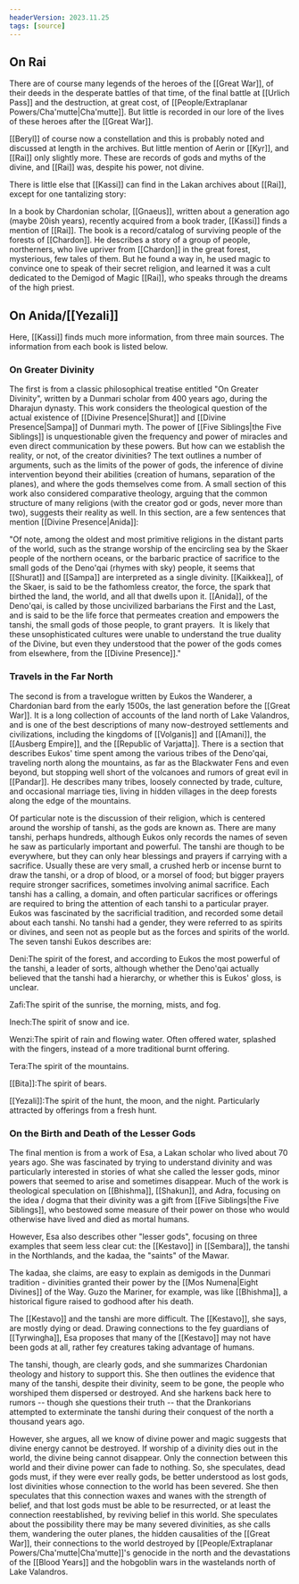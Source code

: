 ```yaml
---
headerVersion: 2023.11.25
tags: [source]
---
```


## On Rai

There are of course many legends of the heroes of the [[Great War]], of their deeds in the desperate battles of that time, of the final battle at [[Urlich Pass]] and the destruction, at great cost, of [[People/Extraplanar Powers/Cha'mutte|Cha'mutte]]. But little is recorded in our lore of the lives of these heroes after the [[Great War]].

[[Beryl]] of course now a constellation and this is probably noted and discussed at length in the archives. But little mention of Aerin or [[Kyr]], and [[Rai]] only slightly more. These are records of gods and myths of the divine, and [[Rai]] was, despite his power, not divine.

There is little else that [[Kassi]] can find in the Lakan archives about [[Rai]], except for one tantalizing story:

In a book by Chardonian scholar, [[Gnaeus]], written about a generation ago (maybe 20ish years), recently acquired from a book trader, [[Kassi]] finds a mention of [[Rai]]. The book is a record/catalog of surviving people of the forests of [[Chardon]]. He describes a story of a group of people, northerners, who live upriver from [[Chardon]] in the great forest, mysterious, few tales of them. But he found a way in, he used magic to convince one to speak of their secret religion, and learned it was a cult dedicated to the Demigod of Magic [[Rai]], who speaks through the dreams of the high priest.

## On Anida/[[Yezali]]

Here, [[Kassi]] finds much more information, from three main sources. The information from each book is listed below.

### On Greater Divinity

The first is from a classic philosophical treatise entitled "On Greater Divinity", written by a Dunmari scholar from 400 years ago, during the Dharajun dynasty. This work considers the theological question of the actual existence of [[Divine Presence|Shurat]] and [[Divine Presence|Sampa]] of Dunmari myth. The power of [[Five Siblings|the Five Siblings]] is unquestionable given the frequency and power of miracles and even direct communication by these powers. But how can we establish the reality, or not, of the creator divinities? The text outlines a number of arguments, such as the limits of the power of gods, the inference of divine intervention beyond their abilities (creation of humans, separation of the planes), and where the gods themselves come from. A small section of this work also considered comparative theology, arguing that the common structure of many religions (with the creator god or gods, never more than two), suggests their reality as well. In this section, are a few sentences that mention [[Divine Presence|Anida]]:

"Of note, among the oldest and most primitive religions in the distant parts of the world, such as the strange worship of the encircling sea by the Skaer people of the northern oceans, or the barbaric practice of sacrifice to the small gods of the Deno'qai (rhymes with sky) people, it seems that [[Shurat]] and [[Sampa]] are interpreted as a single divinity. [[Kaikkea]], of the Skaer, is said to be the fathomless creator, the force, the spark that birthed the land, the world, and all that dwells upon it. [[Anida]], of the Deno'qai, is called by those uncivilized barbarians the First and the Last, and is said to be the life force that permeates creation and empowers the tanshi, the small gods of those people, to grant prayers.  It is likely that these unsophisticated cultures were unable to understand the true duality of the Divine, but even they understood that the power of the gods comes from elsewhere, from the [[Divine Presence]]."

### Travels in the Far North

The second is from a travelogue written by Eukos the Wanderer, a Chardonian bard from the early 1500s, the last generation before the [[Great War]]. It is a long collection of accounts of the land north of Lake Valandros, and is one of the best descriptions of many now-destroyed settlements and civilizations, including the kingdoms of [[Volganis]] and [[Amani]], the [[Ausberg Empire]], and the [[Republic of Varjatta]]. There is a section that describes Eukos' time spent among the various tribes of the Deno'qai, traveling north along the mountains, as far as the Blackwater Fens and even beyond, but stopping well short of the volcanoes and rumors of great evil in [[Pandar]]. He describes many tribes, loosely connected by trade, culture, and occasional marriage ties, living in hidden villages in the deep forests along the edge of the mountains.

Of particular note is the discussion of their religion, which is centered around the worship of tanshi, as the gods are known as. There are many tanshi, perhaps hundreds, although Eukos only records the names of seven he saw as particularly important and powerful. The tanshi are though to be everywhere, but they can only hear blessings and prayers if carrying with a sacrifice. Usually these are very small, a crushed herb or incense burnt to draw the tanshi, or a drop of blood, or a morsel of food; but bigger prayers require stronger sacrifices, sometimes involving animal sacrifice. Each tanshi has a calling, a domain, and often particular sacrifices or offerings are required to bring the attention of each tanshi to a particular prayer. Eukos was fascinated by the sacrificial tradition, and recorded some detail about each tanshi. No tanshi had a gender, they were referred to as spirits or divines, and seen not as people but as the forces and spirits of the world. The seven tanshi Eukos describes are:

Deni:The spirit of the forest, and according to Eukos the most powerful of the tanshi, a leader of sorts, although whether the Deno'qai actually believed that the tanshi had a hierarchy, or whether this is Eukos' gloss, is unclear.

Zafi:The spirit of the sunrise, the morning, mists, and fog.

Inech:The spirit of snow and ice.

Wenzi:The spirit of rain and flowing water. Often offered water, splashed with the fingers, instead of a more traditional burnt offering.

Tera:The spirit of the mountains.

[[Bita]]:The spirit of bears.

[[Yezali]]:The spirit of the hunt, the moon, and the night. Particularly attracted by offerings from a fresh hunt.

### On the Birth and Death of the Lesser Gods

The final mention is from a work of Esa, a Lakan scholar who lived about 70 years ago. She was fascinated by trying to understand divinity and was particularly interested in stories of what she called the lesser gods, minor powers that seemed to arise and sometimes disappear. Much of the work is theological speculation on [[Bhishma]], [[Shakun]], and Adra, focusing on the idea / dogma that their divinity was a gift from [[Five Siblings|the Five Siblings]], who bestowed some measure of their power on those who would otherwise have lived and died as mortal humans.

However, Esa also describes other "lesser gods", focusing on three examples that seem less clear cut: the [[Kestavo]] in [[Sembara]], the tanshi in the Northlands, and the kadaa, the "saints" of the Mawar.

The kadaa, she claims, are easy to explain as demigods in the Dunmari tradition - divinities granted their power by the [[Mos Numena|Eight Divines]] of the Way. Guzo the Mariner, for example, was like [[Bhishma]], a historical figure raised to godhood after his death.

The [[Kestavo]] and the tanshi are more difficult. The [[Kestavo]], she says, are mostly dying or dead. Drawing connections to the fey guardians of [[Tyrwingha]], Esa proposes that many of the [[Kestavo]] may not have been gods at all, rather fey creatures taking advantage of humans.

The tanshi, though, are clearly gods, and she summarizes Chardonian theology and history to support this. She then outlines the evidence that many of the tanshi, despite their divinity, seem to be gone, the people who worshiped them dispersed or destroyed. And she harkens back here to rumors -- though she questions their truth -- that the Drankorians attempted to exterminate the tanshi during their conquest of the north a thousand years ago.

However, she argues, all we know of divine power and magic suggests that divine energy cannot be destroyed. If worship of a divinity dies out in the world, the divine being cannot disappear. Only the connection between this world and their divine power can fade to nothing. So, she speculates, dead gods must, if they were ever really gods, be better understood as lost gods, lost divinities whose connection to the world has been severed. She then speculates that this connection waxes and wanes with the strength of belief, and that lost gods must be able to be resurrected, or at least the connection reestablished, by reviving belief in this world. She speculates about the possibility there may be many severed divinities, as she calls them, wandering the outer planes, the hidden causalities of the [[Great War]], their connections to the world destroyed by [[People/Extraplanar Powers/Cha'mutte|Cha'mutte]]'s genocide in the north and the devastations of the [[Blood Years]] and the hobgoblin wars in the wastelands north of Lake Valandros.